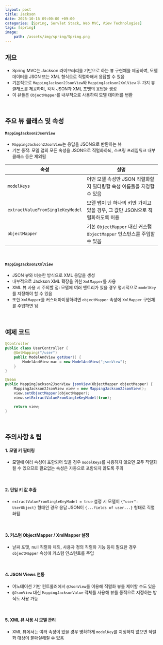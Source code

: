 ```yaml
---
layout: post
title: Jackson
date: 2025-10-16 09:00:00 +09:00
categories: [Spring, Servlet Stack, Web MVC, View Technologies]
tags: [spring]
image:
    path: /assets/img/spring/Spring.png
---
```


## 개요

- Spring MVC는 Jackson 라이브러리를 기반으로 하는 뷰 구현체를 제공하여, 모델 데이터를 JSON 또는 XML 형식으로 직렬화해서 응답할 수 있음
- 기본적으로 `MappingJackson2JsonView`와 `MappingJackson2XmlView` 두 가지 뷰 클래스를 제공하며, 각각 JSON과 XML 포맷의 응답을 생성
- 이 뷰들은 `ObjectMapper`를 내부적으로 사용하여 모델 데이터를 변환

<br>

## 주요 뷰 클래스 및 속성

#### `MappingJackson2JsonView`

- `MappingJackson2JsonView`는 응답을 JSON으로 반환하는 뷰
- 기본 동작: 모델 맵의 모든 속성을 JSON으로 직렬화하되, 스프링 프레임워크 내부 클래스 등은 제외됨

| 속성 | 설명 |
|---|---|
| `modelKeys` | 어떤 모델 속성만 JSON 직렬화할지 필터링할 속성 이름들을 지정할 수 있음 |
| `extractValueFromSingleKeyModel` | 모델 맵이 단 하나의 키만 가지고 있을 경우, 그 값만 JSON으로 직렬화하도록 허용 |
| `objectMapper` | 기본 `ObjectMapper` 대신 커스텀 `ObjectMapper` 인스턴스를 주입할 수 있음 |


<br>

#### `MappingJackson2XmlView`

- JSON 뷰와 비슷한 방식으로 XML 응답을 생성
- 내부적으로 Jackson XML 확장을 위한 `XmlMapper`를 사용
- XML 뷰 사용 시 주의할 점: 모델에 여러 엔트리가 있을 경우 명시적으로 `modelKey`를 지정해야 할 수 있음
- 또한 `XmlMapper`를 커스터마이징하려면 `objectMapper` 속성에 `XmlMapper` 구현체를 주입하면 됨

<br>

## 예제 코드


```java
@Controller
public class UserController {
    @GetMapping("/user")
    public ModelAndView getUser() {
        ModelAndView mac = new ModelAndView("jsonView");
    }
}
```

```java
@Bean
public MappingJackson2JsonView jsonView(ObjectMapper objectMapper) {
    MappingJackson2JsonView view = new MappingJackson2JsonView();
    view.setObjectMapper(objectMapper);
    view.setExtractValueFromSingleKeyModel(true);

    return view;
}
```

<br>

## 주의사항 & 팁

#### 1. 모델 키 필터링

- 모델에 여러 속성이 포함되어 있을 경우 `modelKeys`를 사용하지 않으면 모두 직렬화될 수 있으므로 필요없는 속성은 자동으로 포함되지 않도록 주의

<br>

#### 2. 단일 키 값 추출

- `extractValueFromSingleKeyModel = true` 설정 시 모델이 `{"user": UserObject}` 형태인 경우 응답 JSON이 `{...fields of user...}` 형태로 직렬화됨

<br>

#### 3. 커스텀 ObjectMapper / XmlMapper 설정

- 날짜 포맷, null 직렬화 제외, 사용자 정의 직렬화 기능 등이 필요한 경우 `objectMapper` 속성에 커스텀 인스턴트를 주입

<br>

#### 4. JSON Views 연동

- 어노테이션 기반 컨트롤러에서 `@JsonView`를 이용해 직렬화 뷰를 제어할 수도 있음
- `@JsonView` 대신 `MappingJacksonValue` 객체를 사용해 뷰를 동적으로 지정하는 방식도 사용 가능

<br>

#### 5. XML 뷰 사용 시 모델 관리

- XML 뷰에서는 여러 속성이 있을 경우 명확하게 `modelKey`를 지정하지 않으면 직렬화 대상이 불확실해질 수 있음